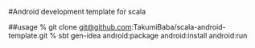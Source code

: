 #Android development template for scala

##usage
    % git clone git@github.com:TakumiBaba/scala-android-template.git
    % sbt
        gen-idea
        android:package
        android:install
        android:run


